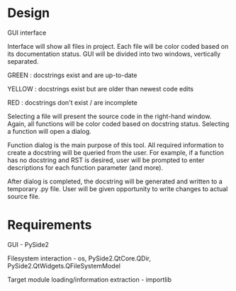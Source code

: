 # Design

GUI interface

Interface will show all files in project. Each file will be color coded based on its documentation status. GUI will be divided into two windows, vertically separated.

GREEN : docstrings exist and are up-to-date

YELLOW : docstrings exist but are older than newest code edits

RED : docstrings don't exist / are incomplete

Selecting a file will present the source code in the right-hand window. Again, all functions will be color coded based on docstring status. Selecting a function will open a dialog.

Function dialog is the main purpose of this tool. All required information to create a docstring will be queried from the user. For example, if a function has no docstring and RST is desired, user will be prompted to enter descriptions for each function parameter (and more).

After dialog is completed, the docstring will be generated and written to a temporary .py file. User will be given opportunity to write changes to actual source file.

# Requirements

GUI - PySide2

Filesystem interaction - os, PySide2.QtCore.QDir, PySide2.QtWidgets.QFileSystemModel

Target module loading/information extraction - importlib





